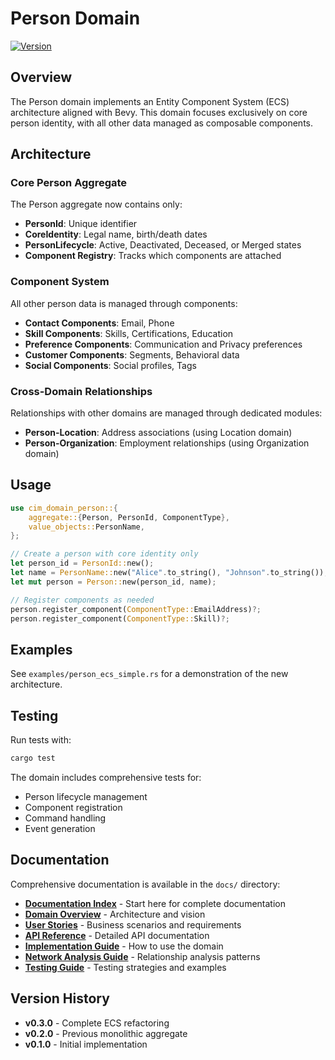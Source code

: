 # Person Domain

[![Version](https://img.shields.io/badge/version-0.3.0-blue.svg)](https://github.com/cim/person-domain)

## Overview

The Person domain implements an Entity Component System (ECS) architecture aligned with Bevy. This domain focuses exclusively on core person identity, with all other data managed as composable components.

## Architecture

### Core Person Aggregate

The Person aggregate now contains only:
- **PersonId**: Unique identifier
- **CoreIdentity**: Legal name, birth/death dates
- **PersonLifecycle**: Active, Deactivated, Deceased, or Merged states
- **Component Registry**: Tracks which components are attached

### Component System

All other person data is managed through components:
- **Contact Components**: Email, Phone
- **Skill Components**: Skills, Certifications, Education
- **Preference Components**: Communication and Privacy preferences
- **Customer Components**: Segments, Behavioral data
- **Social Components**: Social profiles, Tags

### Cross-Domain Relationships

Relationships with other domains are managed through dedicated modules:
- **Person-Location**: Address associations (using Location domain)
- **Person-Organization**: Employment relationships (using Organization domain)

## Usage

```rust
use cim_domain_person::{
    aggregate::{Person, PersonId, ComponentType},
    value_objects::PersonName,
};

// Create a person with core identity only
let person_id = PersonId::new();
let name = PersonName::new("Alice".to_string(), "Johnson".to_string());
let mut person = Person::new(person_id, name);

// Register components as needed
person.register_component(ComponentType::EmailAddress)?;
person.register_component(ComponentType::Skill)?;
```

## Examples

See `examples/person_ecs_simple.rs` for a demonstration of the new architecture.

## Testing

Run tests with:
```bash
cargo test
```

The domain includes comprehensive tests for:
- Person lifecycle management
- Component registration
- Command handling
- Event generation

## Documentation

Comprehensive documentation is available in the `docs/` directory:

- **[Documentation Index](docs/index.md)** - Start here for complete documentation
- **[Domain Overview](docs/domain_overview.md)** - Architecture and vision
- **[User Stories](docs/user_stories.md)** - Business scenarios and requirements
- **[API Reference](docs/api_reference.md)** - Detailed API documentation
- **[Implementation Guide](docs/implementation_guide.md)** - How to use the domain
- **[Network Analysis Guide](docs/network_analysis_guide.md)** - Relationship analysis patterns
- **[Testing Guide](docs/testing_guide.md)** - Testing strategies and examples

## Version History

- **v0.3.0** - Complete ECS refactoring
- **v0.2.0** - Previous monolithic aggregate
- **v0.1.0** - Initial implementation 